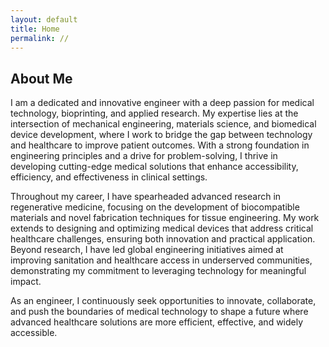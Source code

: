 ```yaml
---
layout: default
title: Home
permalink: //
---
```


<html lang="en">
<head>
    <meta charset="UTF-8">
    <meta name="viewport" content="width=device-width, initial-scale=1.0">
    <title>Mihir's Personal Website</title>
    <link rel="stylesheet" href="{{ '/assets/css/style.css' | relative_url }}">
</head>
<body>
    <div class="container">
        <section id="Home" class="section">
            <h2 class="section-heading">About Me</h2>
            <div class="experience-box">
                <p>I am a dedicated and innovative engineer with a deep passion for medical technology, bioprinting, and applied research. My expertise lies at the intersection of mechanical engineering, materials science, and biomedical device development, where I work to bridge the gap between technology and healthcare to improve patient outcomes. With a strong foundation in engineering principles and a drive for problem-solving, I thrive in developing cutting-edge medical solutions that enhance accessibility, efficiency, and effectiveness in clinical settings.</p>
                <p>Throughout my career, I have spearheaded advanced research in regenerative medicine, focusing on the development of biocompatible materials and novel fabrication techniques for tissue engineering. My work extends to designing and optimizing medical devices that address critical healthcare challenges, ensuring both innovation and practical application. Beyond research, I have led global engineering initiatives aimed at improving sanitation and healthcare access in underserved communities, demonstrating my commitment to leveraging technology for meaningful impact.</p>
                <p>As an engineer, I continuously seek opportunities to innovate, collaborate, and push the boundaries of medical technology to shape a future where advanced healthcare solutions are more efficient, effective, and widely accessible.</p>
            </div>
        </section>
    </div>
</body>
</html>
